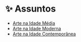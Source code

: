 # ✨ Assuntos

* [Arte na Idade Média](arte-na-idade-media/)
* [Arte na Idade Moderna](arte-na-idade-moderna/)
* [Arte na Idade Contemporânea](arte-na-idade-contemporanea/)
